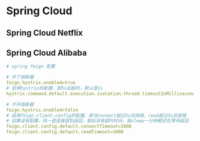 # Spring Cloud

## Spring Cloud Netflix

## Spring Cloud Alibaba

```yaml
# spring feign 配置

# 开了熔断器
feign.hystrix.enabled=true
# 启用hystrix的配置，即5s后超时，默认是1s
hystrix.command.default.execution.isolation.thread.timeoutInMilliseconds=5000

# 不开熔断器
feign.hystrix.enabled=false
# 启用feign.client.config的配置，即当connect超过3s后抛错，read超过3s后抛错
# 如果没有配置，则一直连接直到返回，貌似没有超时时间，我sleep一分钟都还在等待返回
feign.client.config.default.connectTimeout=3000
feign.client.config.default.readTimeout=3000
```

